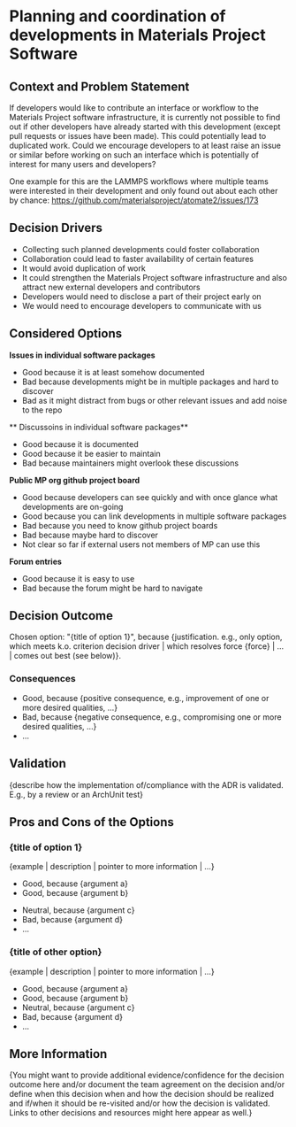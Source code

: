 # Planning and coordination of developments in Materials Project Software

## Context and Problem Statement

If developers would like to contribute an interface or workflow to the Materials Project software infrastructure, it is currently not possible to find out if other developers have already started with this development (except pull requests or issues have been made). 
This could potentially lead to duplicated work. Could we encourage developers to at least raise an issue or similar before working on such an interface which is potentially of interest for many users and developers?

One example for this are the LAMMPS workflows where multiple teams were interested in their development and only found out about each other by chance: https://github.com/materialsproject/atomate2/issues/173


<!-- This is an optional element. Feel free to remove. -->
## Decision Drivers

* Collecting such planned developments could foster collaboration 
* Collaboration could lead to faster availability of certain features
* It would avoid duplication of work
* It could strengthen the Materials Project software infrastructure and also attract new external developers and contributors
* Developers would need to disclose a part of their project early on
* We would need to encourage developers to communicate with us

## Considered Options
**Issues in individual software packages**
 * Good because it is at least somehow documented
 * Bad because developments might be in multiple packages and hard to discover
 * Bad as it might distract from bugs or other relevant issues and add noise to the repo

** Discussoins in individual software packages**
 * Good because it is documented
 * Good because it be easier to maintain
 * Bad because maintainers might overlook these discussions

**Public MP org github project board**
 * Good because developers can see quickly and with once glance what developments are on-going
 * Good because you can link developments in multiple software packages
 * Bad because you need to know github project boards
 * Bad because maybe hard to discover
 * Not clear so far if external users not members of MP can use this
 
**Forum entries**
 * Good because it is easy to use
 * Bad because the forum might be hard to navigate 



## Decision Outcome

Chosen option: "{title of option 1}", because
{justification. e.g., only option, which meets k.o. criterion decision driver | which resolves force {force} | … | comes out best (see below)}.

<!-- This is an optional element. Feel free to remove. -->
### Consequences



* Good, because {positive consequence, e.g., improvement of one or more desired qualities, …}
* Bad, because {negative consequence, e.g., compromising one or more desired qualities, …}
* … <!-- numbers of consequences can vary -->

<!-- This is an optional element. Feel free to remove. -->
## Validation

{describe how the implementation of/compliance with the ADR is validated. E.g., by a review or an ArchUnit test}

<!-- This is an optional element. Feel free to remove. -->
## Pros and Cons of the Options

### {title of option 1}

<!-- This is an optional element. Feel free to remove. -->
{example | description | pointer to more information | …}

* Good, because {argument a}
* Good, because {argument b}
<!-- use "neutral" if the given argument weights neither for good nor bad -->
* Neutral, because {argument c}
* Bad, because {argument d}
* … <!-- numbers of pros and cons can vary -->

### {title of other option}

{example | description | pointer to more information | …}

* Good, because {argument a}
* Good, because {argument b}
* Neutral, because {argument c}
* Bad, because {argument d}
* …

<!-- This is an optional element. Feel free to remove. -->
## More Information

{You might want to provide additional evidence/confidence for the decision outcome here and/or
 document the team agreement on the decision and/or
 define when this decision when and how the decision should be realized and if/when it should be re-visited and/or
 how the decision is validated.
 Links to other decisions and resources might here appear as well.}
